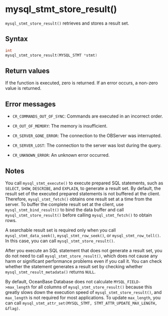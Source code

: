 mysql_stmt_store_result() 
==============================================

`mysql_stmt_store_result()` retrieves and stores a result set. 

Syntax 
---------------------------

```c
int
mysql_stmt_store_result(MYSQL_STMT *stmt)
```



Return values 
----------------------------------

If the function is executed, zero is returned. If an error occurs, a non-zero value is returned.

Error messages 
-----------------------------------

* `CR_COMMANDS_OUT_OF_SYNC`: Commands are executed in an incorrect order.

  

* `CR_OUT_OF_MEMORY`: The memory is insufficient.

  

* `CR_SERVER_GONE_ERROR`: The connection to the OBServer was interrupted.

  

* `CR_SERVER_LOST`: The connection to the server was lost during the query.

  

* `CR_UNKNOWN_ERROR`: An unknown error occurred.

  




Notes 
--------------------------

You call `mysql_stmt_execute()` to execute prepared SQL statements, such as `SELECT`, `SHOW`, `DESCRIBE`, and `EXPLAIN`, to generate a result set. By default, the result set of the executed prepared statements is not buffered at the client. Therefore, `mysql_stmt_fetch()` obtains one result set at a time from the server. To buffer the complete result set at the client, use `mysql_stmt_bind_result()` to bind the data buffer and call `mysql_stmt_store_result()` before calling `mysql_stmt_fetch()` to obtain rows. 

A searchable result set is required only when you call `mysql_stmt_data_seek()`, `mysql_stmt_row_seek()`, or `mysql_stmt_row_tell()`. In this case, you can call `mysql_stmt_store_result()`. 

After you execute an SQL statement that does not generate a result set, you do not need to call `mysql_stmt_store_result()`, which does not cause any harm or significant performance problems even if you call it. You can check whether the statement generates a result set by checking whether `mysql_stmt_result_metadata()` returns `NULL`. 

By default, OceanBase Database does not calculate `MYSQL_FIELD->max_length` for all columns of `mysql_stmt_store_result()` because this greatly slows down the execution speed of `mysql_stmt_store_result()`, and `max_length` is not required for most applications. To update `max_length`, you can call `mysql_stmt_attr_set(MYSQL_STMT, STMT_ATTR_UPDATE_MAX_LENGTH, &flag)`.
